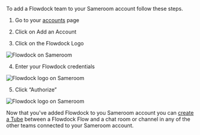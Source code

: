 To add a Flowdock team to your Sameroom account follow these steps.

1. Go to your <a href="https://sameroom.io/accounts/" target="_blank">accounts</a> page

2. Click on Add an Account

3. Click on the Flowdock Logo

![Flowdock on Sameroom](https://in.kato.im/e396458e8b6e242c0d1144e233b3a018f6b814fe4f2587e6cfbc36ce8a751/Sameroom%20Add%20Flowdock%20account%20copy.png)

4. Enter your Flowdock credentials

![Flowdock logo on Sameroom](https://in.kato.im/d5aeee26876054e3a6090772f31c5da54bb53ce048a82cb33d0427c263b587c9/Sameroom%20Login%20to%20Flowdock%20copy.png)

5. Click “Authorize”

![Flowdock logo on Sameroom](https://in.kato.im/821960fbc57b72cc9d012b9a2bd0413203c032ad2b7dbd77fbaad5e5948ab/Sameroom%20Authorize%20Flowdock%20copy.png)

Now that you've added Flowdock to you Sameroom account you can [create a Tube](/getting-started/en/tubes) between a Flowdock Flow and a chat room or channel in any of the other teams connected to your Sameroom account.

